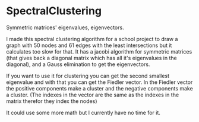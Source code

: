 # SpectralClustering
Symmetric matrices' eigenvalues, eigenvectors.


I made this spectral clustering algorithm for a school project to draw a  graph with 50 nodes and 61 edges with the least intersections but it calculates too slow for that.
It has a jacobi algorithm for symmetric matrices (that gives back a diagonal matrix which has all it's eigenvalues in the diagonal), and a Gauss elimination to get the eigenvectors. 

If you want to use it for clustering you can get the second smallest eigenvalue and with that you can get the Fiedler vector. In the Fiedler vector the positive components make a cluster and the negative components make a cluster. (The indexes in the vector are the same as the indexes in the matrix therefor they index the nodes)

It could use some more math but I currently have no time for it.
